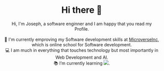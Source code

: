 <h1 align="center">Hi there 👋</h1>
<p align="center">
  Hi, I'm Joseph, a software enginner and I am happy that you read my Profile.
  <br>
  <br>
  🔬 I'm currently emproving my Software development skills at <a href="https://www.microverse.org/">MicroverseInc</a>, which is online school for Software development.
  <br>
  💻 I am much in everything that touches technology but most importantly in Web Development and AI.
  <br>
  📚 I’m currently learning <code><img src="https://img.icons8.com/color/50/000000/nodejs.png"/></code>.
  <br>
